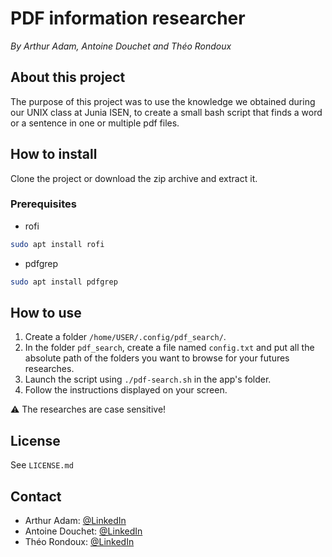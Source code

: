 # PDF information researcher
*By Arthur Adam, Antoine Douchet and Théo Rondoux*

## About this project
The purpose of this project was to use the knowledge we obtained during our UNIX class at Junia ISEN, to create a small bash script that finds a word or a sentence in one or multiple pdf files.

## How to install 
Clone the project or download the zip archive and extract it.

### Prerequisites
- rofi
```bash
sudo apt install rofi
```
- pdfgrep
```bash
sudo apt install pdfgrep
```

## How to use
1. Create a folder `/home/USER/.config/pdf_search/`.
2. In the folder `pdf_search`, create a file named `config.txt` and put all the absolute path of the folders you want to browse for your futures researches.
3. Launch the script using `./pdf-search.sh` in the app's folder.
4. Follow the instructions displayed on your screen.

⚠ The researches are case sensitive!

## License
See `LICENSE.md`

## Contact
- Arthur Adam: [@LinkedIn](https://www.linkedin.com/in/arthur-adam-749627208/)
- Antoine Douchet: [@LinkedIn](https://www.linkedin.com/in/antoine-douchet-622b22241/)
- Théo Rondoux: [@LinkedIn](https://www.linkedin.com/in/theo-rondoux-948ba720a/)
